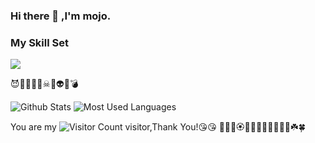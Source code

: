 ### Hi there 👋 ,I'm mojo.

### My Skill Set

![](https://img.shields.io/badge/Java-ED8B00?style=for-the-badge&logo=openjdk&logoColor=white)

😈👿👹👺💀☠👻👽👾💣

<!-- 概览数据 常用语言-->
![Github Stats](https://github-readme-stats.vercel.app/api?username=kisshotlirs&show_icons=true&theme=dark&count_private=true)  ![Most Used Languages](https://github-readme-stats.vercel.app/api/top-langs/?username=kisshotlirs&theme=dark&layout=compact)

<!-- 主页访问量 -->
You are my ![Visitor Count](https://profile-counter.glitch.me/kisshotlirs/count.svg) visitor,Thank You!:kissing_heart::kissing_heart:
💐🌸💮🏵️🌹🥀🌺🌻🌼🌷🌱🌿☘️🍀

<!-- github活动统计图 -->
<!-- ![](https://github-readme-activity-graph.cyclic.app/graph?username=kisshotlirs&theme=dracula) -->
